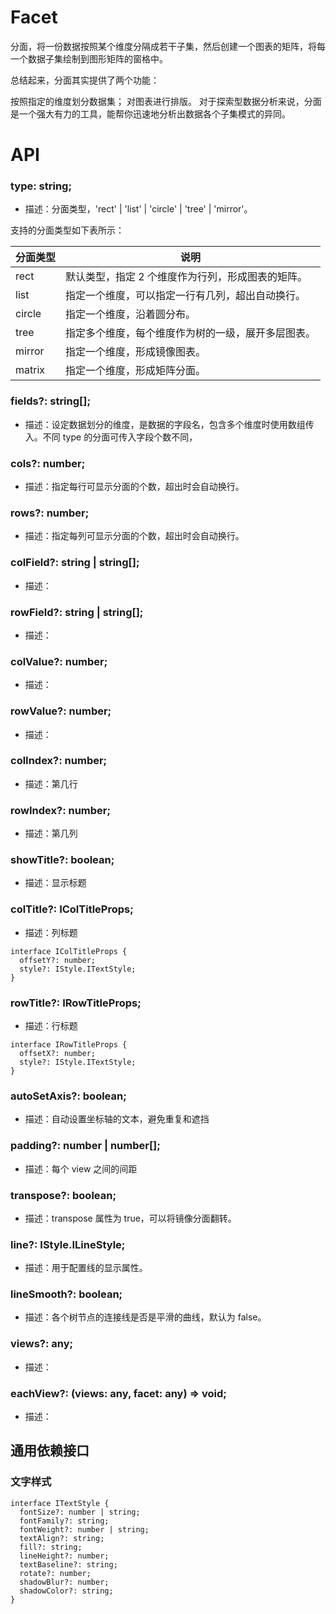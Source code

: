 # Facet

分面，将一份数据按照某个维度分隔成若干子集，然后创建一个图表的矩阵，将每一个数据子集绘制到图形矩阵的窗格中。

总结起来，分面其实提供了两个功能：

按照指定的维度划分数据集；
对图表进行排版。
对于探索型数据分析来说，分面是一个强大有力的工具，能帮你迅速地分析出数据各个子集模式的异同。

# API

### type: string;

- 描述：分面类型，'rect' | 'list' | 'circle' | 'tree' | 'mirror'。

支持的分面类型如下表所示：

| 分面类型 | 说明                                               |
| -------- | -------------------------------------------------- |
| rect     | 默认类型，指定 2 个维度作为行列，形成图表的矩阵。  |
| list     | 指定一个维度，可以指定一行有几列，超出自动换行。   |
| circle   | 指定一个维度，沿着圆分布。                         |
| tree     | 指定多个维度，每个维度作为树的一级，展开多层图表。 |
| mirror   | 指定一个维度，形成镜像图表。                       |
| matrix   | 指定一个维度，形成矩阵分面。                       |

### fields?: string[];

- 描述：设定数据划分的维度，是数据的字段名，包含多个维度时使用数组传入。不同 type 的分面可传入字段个数不同，

### cols?: number;

- 描述：指定每行可显示分面的个数，超出时会自动换行。

### rows?: number;

- 描述：指定每列可显示分面的个数，超出时会自动换行。

### colField?: string | string[];

- 描述：

### rowField?: string | string[];

- 描述：

### colValue?: number;

- 描述：

### rowValue?: number;

- 描述：

### colIndex?: number;

- 描述：第几行

### rowIndex?: number;

- 描述：第几列

### showTitle?: boolean;

- 描述：显示标题

### colTitle?: IColTitleProps;

- 描述：列标题

```
interface IColTitleProps {
  offsetY?: number;
  style?: IStyle.ITextStyle;
}
```

### rowTitle?: IRowTitleProps;

- 描述：行标题

```
interface IRowTitleProps {
  offsetX?: number;
  style?: IStyle.ITextStyle;
}
```

### autoSetAxis?: boolean;

- 描述：自动设置坐标轴的文本，避免重复和遮挡

### padding?: number | number[];

- 描述：每个 view 之间的间距

### transpose?: boolean;

- 描述：transpose 属性为 true，可以将镜像分面翻转。

### line?: IStyle.ILineStyle;

- 描述：用于配置线的显示属性。

### lineSmooth?: boolean;

- 描述：各个树节点的连接线是否是平滑的曲线，默认为 false。

### views?: any;

- 描述：

### eachView?: (views: any, facet: any) => void;

- 描述：

## 通用依赖接口

### 文字样式

```
interface ITextStyle {
  fontSize?: number | string;
  fontFamily?: string;
  fontWeight?: number | string;
  textAlign?: string;
  fill?: string;
  lineHeight?: number;
  textBaseline?: string;
  rotate?: number;
  shadowBlur?: number;
  shadowColor?: string;
}
```
